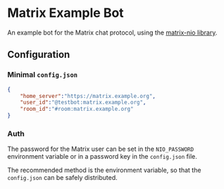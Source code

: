 # Matrix Example Bot

An example bot for the Matrix chat protocol, 
using the [matrix-nio library](https://github.com/poljar/matrix-nio).

## Configuration

### Minimal `config.json`

```json
{
    "home_server":"https://matrix.example.org",
    "user_id":"@testbot:matrix.example.org",
    "room_id":"#room:matrix.example.org"
}
```

### Auth

The password for the Matrix user can be set in the `NIO_PASSWORD`
environment variable or in a password key in the `config.json` file.

The recommended method is the environment variable, so that the 
`config.json` can be safely distributed.
